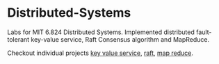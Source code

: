 # Distributed-Systems
Labs for MIT 6.824 Distributed Systems.  Implemented distributed fault-tolerant key-value service,  Raft Consensus algorithm and MapReduce.

Checkout individual projects [key value service](src/kvraft), [raft](src/raft), [map reduce](src/mr).
